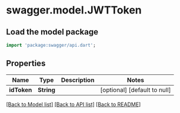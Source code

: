 # swagger.model.JWTToken

## Load the model package
```dart
import 'package:swagger/api.dart';
```

## Properties
Name | Type | Description | Notes
------------ | ------------- | ------------- | -------------
**idToken** | **String** |  | [optional] [default to null]

[[Back to Model list]](../README.md#documentation-for-models) [[Back to API list]](../README.md#documentation-for-api-endpoints) [[Back to README]](../README.md)

